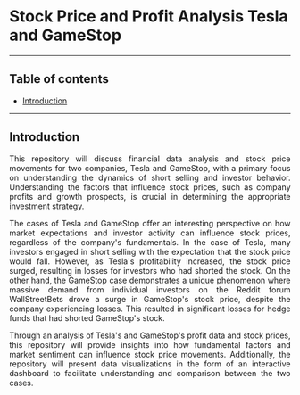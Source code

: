 # Stock Price and Profit Analysis Tesla and GameStop
----------------
## Table of contents

- [Introduction](#Introduction)

----------
## Introduction
<p align="justify">
This repository will discuss financial data analysis and stock price movements for two companies, Tesla and GameStop, with a primary focus on understanding the dynamics of short selling and investor behavior. Understanding the factors that influence stock prices, such as company profits and growth prospects, is crucial in determining the appropriate investment strategy.
</p>
<p align="justify">
The cases of Tesla and GameStop offer an interesting perspective on how market expectations and investor activity can influence stock prices, regardless of the company's fundamentals. In the case of Tesla, many investors engaged in short selling with the expectation that the stock price would fall. However, as Tesla's profitability increased, the stock price surged, resulting in losses for investors who had shorted the stock.
On the other hand, the GameStop case demonstrates a unique phenomenon where massive demand from individual investors on the Reddit forum WallStreetBets drove a surge in GameStop's stock price, despite the company experiencing losses. This resulted in significant losses for hedge funds that had shorted GameStop's stock.
</p>
<p align="justify">
Through an analysis of Tesla's and GameStop's profit data and stock prices, this repository will provide insights into how fundamental factors and market sentiment can influence stock price movements. Additionally, the repository will present data visualizations in the form of an interactive dashboard to facilitate understanding and comparison between the two cases.
</p>
